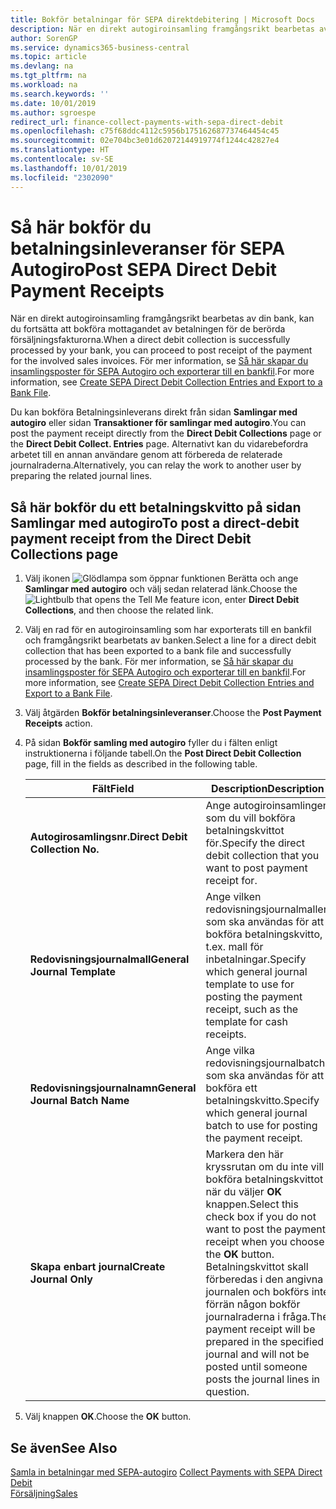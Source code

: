 ```yaml
---
title: Bokför betalningar för SEPA direktdebitering | Microsoft Docs
description: När en direkt autogiroinsamling framgångsrikt bearbetas av din bank, kan du fortsätta att bokföra mottagandet av betalningen för de berörda försäljningsfakturorna.
author: SorenGP
ms.service: dynamics365-business-central
ms.topic: article
ms.devlang: na
ms.tgt_pltfrm: na
ms.workload: na
ms.search.keywords: ''
ms.date: 10/01/2019
ms.author: sgroespe
redirect_url: finance-collect-payments-with-sepa-direct-debit
ms.openlocfilehash: c75f68ddc4112c5956b175162687737464454c45
ms.sourcegitcommit: 02e704bc3e01d62072144919774f1244c42827e4
ms.translationtype: HT
ms.contentlocale: sv-SE
ms.lasthandoff: 10/01/2019
ms.locfileid: "2302090"
---
```

# <a name="post-sepa-direct-debit-payment-receipts"></a><span data-ttu-id="769e3-103">Så här bokför du betalningsinleveranser för SEPA Autogiro</span><span class="sxs-lookup"><span data-stu-id="769e3-103">Post SEPA Direct Debit Payment Receipts</span></span>
<span data-ttu-id="769e3-104">När en direkt autogiroinsamling framgångsrikt bearbetas av din bank, kan du fortsätta att bokföra mottagandet av betalningen för de berörda försäljningsfakturorna.</span><span class="sxs-lookup"><span data-stu-id="769e3-104">When a direct debit collection is successfully processed by your bank, you can proceed to post receipt of the payment for the involved sales invoices.</span></span> <span data-ttu-id="769e3-105">För mer information, se [Så här skapar du insamlingsposter för SEPA Autogiro och exporterar till en bankfil](finance-how-create-sepa-direct-debit-collection-entries-export-bank-file.md).</span><span class="sxs-lookup"><span data-stu-id="769e3-105">For more information, see [Create SEPA Direct Debit Collection Entries and Export to a Bank File](finance-how-create-sepa-direct-debit-collection-entries-export-bank-file.md).</span></span>  

<span data-ttu-id="769e3-106">Du kan bokföra Betalningsinleverans direkt från sidan **Samlingar med autogiro** eller sidan **Transaktioner för samlingar med autogiro**.</span><span class="sxs-lookup"><span data-stu-id="769e3-106">You can post the payment receipt directly from the **Direct Debit Collections** page or the **Direct Debit Collect. Entries** page.</span></span> <span data-ttu-id="769e3-107">Alternativt kan du vidarebefordra arbetet till en annan användare genom att förbereda de relaterade journalraderna.</span><span class="sxs-lookup"><span data-stu-id="769e3-107">Alternatively, you can relay the work to another user by preparing the related journal lines.</span></span>  

## <a name="to-post-a-direct-debit-payment-receipt-from-the-direct-debit-collections-page"></a><span data-ttu-id="769e3-108">Så här bokför du ett betalningskvitto på sidan Samlingar med autogiro</span><span class="sxs-lookup"><span data-stu-id="769e3-108">To post a direct-debit payment receipt from the Direct Debit Collections page</span></span>  
1. <span data-ttu-id="769e3-109">Välj ikonen ![Glödlampa som öppnar funktionen Berätta](media/ui-search/search_small.png "Berätta vad du vill göra") och ange **Samlingar med autogiro** och välj sedan relaterad länk.</span><span class="sxs-lookup"><span data-stu-id="769e3-109">Choose the ![Lightbulb that opens the Tell Me feature](media/ui-search/search_small.png "Tell me what you want to do") icon, enter **Direct Debit Collections**, and then choose the related link.</span></span>  
2. <span data-ttu-id="769e3-110">Välj en rad för en autogiroinsamling som har exporterats till en bankfil och framgångsrikt bearbetats av banken.</span><span class="sxs-lookup"><span data-stu-id="769e3-110">Select a line for a direct debit collection that has been exported to a bank file and successfully processed by the bank.</span></span> <span data-ttu-id="769e3-111">För mer information, se [Så här skapar du insamlingsposter för SEPA Autogiro och exporterar till en bankfil](finance-how-create-sepa-direct-debit-collection-entries-export-bank-file.md).</span><span class="sxs-lookup"><span data-stu-id="769e3-111">For more information, see [Create SEPA Direct Debit Collection Entries and Export to a Bank File](finance-how-create-sepa-direct-debit-collection-entries-export-bank-file.md).</span></span>  
3. <span data-ttu-id="769e3-112">Välj åtgärden **Bokför betalningsinleveranser**.</span><span class="sxs-lookup"><span data-stu-id="769e3-112">Choose the **Post Payment Receipts** action.</span></span>  
4. <span data-ttu-id="769e3-113">På sidan **Bokför samling med autogiro** fyller du i fälten enligt instruktionerna i följande tabell.</span><span class="sxs-lookup"><span data-stu-id="769e3-113">On the **Post Direct Debit Collection** page, fill in the fields as described in the following table.</span></span>  

    |<span data-ttu-id="769e3-114">Fält</span><span class="sxs-lookup"><span data-stu-id="769e3-114">Field</span></span>|<span data-ttu-id="769e3-115">Description</span><span class="sxs-lookup"><span data-stu-id="769e3-115">Description</span></span>|  
    |---------------------------------|---------------------------------------|  
    |<span data-ttu-id="769e3-116">**Autogirosamlingsnr.**</span><span class="sxs-lookup"><span data-stu-id="769e3-116">**Direct Debit Collection No.**</span></span>|<span data-ttu-id="769e3-117">Ange autogiroinsamlingen som du vill bokföra betalningskvittot för.</span><span class="sxs-lookup"><span data-stu-id="769e3-117">Specify the direct debit collection that you want to post payment receipt for.</span></span>|  
    |<span data-ttu-id="769e3-118">**Redovisningsjournalmall**</span><span class="sxs-lookup"><span data-stu-id="769e3-118">**General Journal Template**</span></span>|<span data-ttu-id="769e3-119">Ange vilken redovisningsjournalmallen som ska användas för att bokföra betalningskvitto, t.ex. mall för inbetalningar.</span><span class="sxs-lookup"><span data-stu-id="769e3-119">Specify which general journal template to use for posting the payment receipt, such as the template for cash receipts.</span></span>|  
    |<span data-ttu-id="769e3-120">**Redovisningsjournalnamn**</span><span class="sxs-lookup"><span data-stu-id="769e3-120">**General Journal Batch Name**</span></span>|<span data-ttu-id="769e3-121">Ange vilka redovisningsjournalbatch som ska användas för att bokföra ett betalningskvitto.</span><span class="sxs-lookup"><span data-stu-id="769e3-121">Specify which general journal batch to use for posting the payment receipt.</span></span>|  
    |<span data-ttu-id="769e3-122">**Skapa enbart journal**</span><span class="sxs-lookup"><span data-stu-id="769e3-122">**Create Journal Only**</span></span>|<span data-ttu-id="769e3-123">Markera den här kryssrutan om du inte vill bokföra betalningskvittot när du väljer **OK** knappen.</span><span class="sxs-lookup"><span data-stu-id="769e3-123">Select this check box if you do not want to post the payment receipt when you choose the **OK** button.</span></span> <span data-ttu-id="769e3-124">Betalningskvittot skall förberedas i den angivna journalen och bokförs inte förrän någon bokför journalraderna i fråga.</span><span class="sxs-lookup"><span data-stu-id="769e3-124">The payment receipt will be prepared in the specified journal and will not be posted until someone posts the journal lines in question.</span></span>|  

5. <span data-ttu-id="769e3-125">Välj knappen **OK**.</span><span class="sxs-lookup"><span data-stu-id="769e3-125">Choose the **OK** button.</span></span>  

## <a name="see-also"></a><span data-ttu-id="769e3-126">Se även</span><span class="sxs-lookup"><span data-stu-id="769e3-126">See Also</span></span>  
 <span data-ttu-id="769e3-127">[Samla in betalningar med SEPA-autogiro](finance-collect-payments-with-sepa-direct-debit.md) </span><span class="sxs-lookup"><span data-stu-id="769e3-127">[Collect Payments with SEPA Direct Debit](finance-collect-payments-with-sepa-direct-debit.md) </span></span>  
 [<span data-ttu-id="769e3-128">Försäljning</span><span class="sxs-lookup"><span data-stu-id="769e3-128">Sales</span></span>](sales-manage-sales.md)
